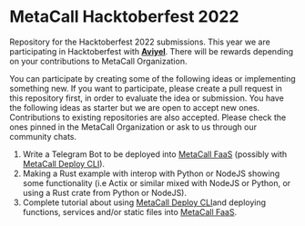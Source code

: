 # MetaCall Hacktoberfest 2022
Repository for the Hacktoberfest 2022 submissions. This year we are participating in Hacktoberfest with **[Aviyel](https://aviyel.com/projects/106/metacall)**. There will be rewards depending on your contributions to MetaCall Organization.

You can participate by creating some of the following ideas or implementing something new. If you want to participate, please create a pull request in this repository first, in order to evaluate the idea or submission. You have the following ideas as starter but we are open to accept new ones. Contributions to existing repositories are also accepted. Please check the ones pinned in the MetaCall Organization or ask to us through our community chats.

 1) Write a Telegram Bot to be deployed into [MetaCall FaaS](https://dashboard.metacall.io) (possibly with [MetaCall Deploy CLI](https://github.com/metacall/deploy)).
 2) Making a Rust example with interop with Python or NodeJS showing some functionality (i.e Actix or similar mixed with NodeJS or Python, or using a Rust crate from Python or NodeJS).
 3) Complete tutorial about using [MetaCall Deploy CLI](https://github.com/metacall/deploy)and deploying functions, services and/or static files into [MetaCall FaaS](https://dashboard.metacall.io).
